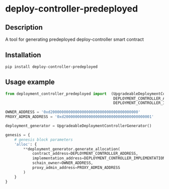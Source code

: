 # deploy-controller-predeployed

## Description

A tool for generating predeployed deploy-controller smart contract

## Installation

```console
pip install deploy-controller-predeployed
```

## Usage example

```python
from deployment_controller_predeployed import  (UpgradeableDeploymentControllerGenerator, 
                                                DEPLOYMENT_CONTROLLER_ADDRESS, 
                                                DEPLOYMENT_CONTROLLER_IMPLEMENTATION_ADDRESS)

OWNER_ADDRESS = '0xd200000000000000000000000000000000000000'
PROXY_ADMIN_ADDRESS = '0xd200000000000000000000000000000000000001'

deployment_generator = UpgradeableDeploymentControllerGenerator()

genesis = {
    # genesis block parameters
    'alloc': {
        **deployment_generator.generate_allocation(
            contract_address=DEPLOYMENT_CONTROLLER_ADDRESS,
            implementation_address=DEPLOYMENT_CONTROLLER_IMPLEMENTATION_ADDRESS,
            schain_owner=OWNER_ADDRESS,
            proxy_admin_address=PROXY_ADMIN_ADDRESS
        )
    }
}

```